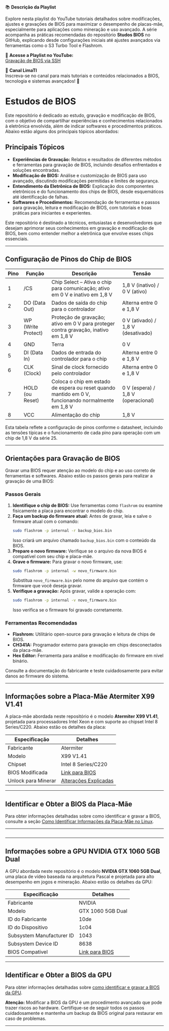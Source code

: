 
📚 **Descrição da Playlist**  

Explore nesta playlist do YouTube tutoriais detalhados sobre modificações, ajustes e gravações de BIOS para maximizar o desempenho de placas-mãe, especialmente para aplicações como mineração e uso avançado. A série acompanha as práticas recomendadas do repositório **Studos BIOS** no GitHub, explicando desde configurações iniciais até ajustes avançados via ferramentas como o S3 Turbo Tool e Flashrom.

🔗 **Acesse a Playlist no YouTube:**  
[Gravação de BIOS via SSH](https://www.youtube.com/embed/videoseries?si=PYtec5J6e1PF1A8t&amp;list=PLWtdOCrFeIoD1QzoUsaZPkX5H405ZAVho)


🎥 **Canal LimaTI**  
Inscreva-se no canal para mais tutoriais e conteúdos relacionados a BIOS, tecnologia e sistemas avançados! 🚀

# Estudos de BIOS

Este repositório é dedicado ao estudo, gravação e modificação de BIOS, com o objetivo de compartilhar experiências e conhecimentos relacionados à eletrônica envolvida, além de indicar softwares e procedimentos práticos. Abaixo estão alguns dos principais tópicos abordados:

## Principais Tópicos

- **Experiências de Gravação:** Relatos e resultados de diferentes métodos e ferramentas para gravação de BIOS, incluindo desafios enfrentados e soluções encontradas.
- **Modificação de BIOS:** Análise e customização de BIOS para uso avançado, discutindo modificações permitidas e limites de segurança.
- **Entendimento da Eletrônica de BIOS:** Explicação dos componentes eletrônicos e do funcionamento dos chips de BIOS, desde esquemáticos até identificação de falhas.
- **Softwares e Procedimentos:** Recomendação de ferramentas e passos para gravação, leitura e modificação de BIOS, com tutoriais e boas práticas para iniciantes e experientes.

Este repositório é destinado a técnicos, entusiastas e desenvolvedores que desejam aprimorar seus conhecimentos em gravação e modificação de BIOS, bem como entender melhor a eletrônica que envolve esses chips essenciais.

---

## Configuração de Pinos do Chip de BIOS

| Pino | Função       | Descrição                                                                                    | Tensão                       |
|------|--------------|---------------------------------------------------------------------------------------------|------------------------------|
| 1    | /CS          | Chip Select – Ativa o chip para comunicação; ativo em 0 V e inativo em 1,8 V               | 1,8 V (inativo) / 0 V (ativo) |
| 2    | DO (Data Out) | Dados de saída do chip para o controlador                                                  | Alterna entre 0 e 1,8 V      |
| 3    | WP (Write Protect) | Proteção de gravação; ativo em 0 V para proteger contra gravação, inativo em 1,8 V     | 0 V (ativado) / 1,8 V (desativado) |
| 4    | GND          | Terra                                                                                       | 0 V                          |
| 5    | DI (Data In) | Dados de entrada do controlador para o chip                                                | Alterna entre 0 e 1,8 V      |
| 6    | CLK (Clock)  | Sinal de clock fornecido pelo controlador                                                  | Alterna entre 0 e 1,8 V      |
| 7    | HOLD (ou Reset) | Coloca o chip em estado de espera ou reset quando mantido em 0 V, funcionando normalmente em 1,8 V | 0 V (espera) / 1,8 V (operacional) |
| 8    | VCC          | Alimentação do chip                                                                         | 1,8 V                        |

Esta tabela reflete a configuração de pinos conforme o datasheet, incluindo as tensões típicas e o funcionamento de cada pino para operação com um chip de 1,8 V da série 25.

---

## Orientações para Gravação de BIOS

Gravar uma BIOS requer atenção ao modelo do chip e ao uso correto de ferramentas e softwares. Abaixo estão os passos gerais para realizar a gravação de uma BIOS:

### Passos Gerais

1. **Identifique o chip de BIOS:** Use ferramentas como `flashrom` ou examine fisicamente a placa para encontrar o modelo do chip.
2. **Faça um backup do firmware atual:** Antes de gravar, leia e salve o firmware atual com o comando:
   ```sh
   sudo flashrom -p internal -r backup_bios.bin
   ```
   Isso criará um arquivo chamado `backup_bios.bin` com o conteúdo da BIOS.
3. **Prepare o novo firmware:** Verifique se o arquivo da nova BIOS é compatível com seu chip e placa-mãe.
4. **Grave o firmware:** Para gravar o novo firmware, use:
   ```sh
   sudo flashrom -p internal -w novo_firmware.bin
   ```
   Substitua `novo_firmware.bin` pelo nome do arquivo que contém o firmware que você deseja gravar.
5. **Verifique a gravação:** Após gravar, valide a operação com:
   ```sh
   sudo flashrom -p internal -v novo_firmware.bin
   ```
   Isso verifica se o firmware foi gravado corretamente.

### Ferramentas Recomendadas

- **Flashrom:** Utilitário open-source para gravação e leitura de chips de BIOS.
- **CH341A:** Programador externo para gravação em chips desconectados da placa-mãe.
- **Hex Editor:** Ferramenta para análise e modificação do firmware em nível binário.

Consulte a documentação do fabricante e teste cuidadosamente para evitar danos ao firmware do sistema.

---

## Informações sobre a Placa-Mãe Atermiter X99 V1.41

A placa-mãe abordada neste repositório é o modelo **Atermiter X99 V1.41**, projetada para processadores Intel Xeon e com suporte ao chipset Intel 8 Series/C220. Abaixo estão os detalhes da placa:

| Especificação       | Detalhes                        |
|---------------------|----------------------------------|
| Fabricante          | Atermiter                       |
| Modelo              | X99 V1.41                       |
| Chipset             | Intel 8 Series/C220             |
| BIOS Modificada     | [Link para BIOS](https://github.com/debianlima/studos_bios/blob/main/motherboards/Atermiter/x99_v1.41/bios_x99_powerlost_20x20_turbo_hack.bin) |
|Unlock para Minerar  | [Alterações Explicadas](https://github.com/debianlima/studos_bios/blob/main/motherboards/Atermiter/x99_v1.41/readmeunlookminer.md) |


---

## Identificar e Obter a BIOS da Placa-Mãe

Para obter informações detalhadas sobre como identificar e gravar a BIOS, consulte a seção [Como Identificar Informações da Placa-Mãe no Linux](https://github.com/debianlima/studos_bios/blob/main/motherboards/Atermiter/readme.md).

---
```
```
---

## Informações sobre a GPU NVIDIA GTX 1060 5GB Dual

A GPU abordada neste repositório é o modelo **NVIDIA GTX 1060 5GB Dual**, uma placa de vídeo baseada na arquitetura Pascal e projetada para alto desempenho em jogos e mineração. Abaixo estão os detalhes da GPU:

| Especificação             | Detalhes                        |
|---------------------------|----------------------------------|
| Fabricante                | NVIDIA                          |
| Modelo                    | GTX 1060 5GB Dual               |
| ID do Fabricante          | 10de                            |
| ID do Dispositivo         | 1c04                            |
| Subsystem Manufacturer ID | 1043                            |
| Subsystem Device ID       | 8638                            |
| BIOS Compativel           | [Link para BIOS](https://www.techpowerup.com/vgabios/200289/200289) |


---

## Identificar e Obter a BIOS da GPU

Para obter informações detalhadas sobre [como identificar e gravar a BIOS da GPU](https://github.com/debianlima/studos_bios/blob/main/GPUS/NVIDIA/GTX1060-5GB-DUAL/Readme.md).



**Atenção:** Modificar a BIOS da GPU é um procedimento avançado que pode trazer riscos ao hardware. Certifique-se de seguir todos os passos cuidadosamente e mantenha um backup da BIOS original para restaurar em caso de problemas.

---
```
